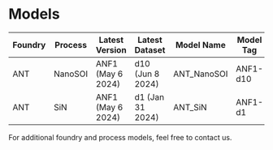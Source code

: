 # Models

| Foundry | Process | Latest Version    | Latest Dataset   | Model Name  | Model Tag |
| ------- | ------- | ----------------- | ---------------- | ----------- | --------- |
| ANT     | NanoSOI | ANF1 (May 6 2024) | d10 (Jun 8 2024) | ANT_NanoSOI | ANF1-d10  |
| ANT     | SiN     | ANF1 (May 6 2024) | d1 (Jan 31 2024) | ANT_SiN     | ANF1-d1   |

For additional foundry and process models, feel free to contact us.

